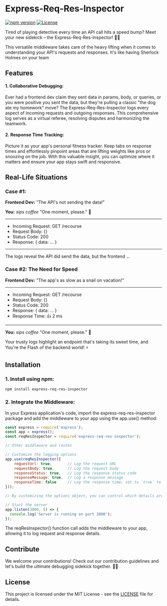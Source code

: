 # Express-Req-Res-Inspector

[![npm version](https://img.shields.io/npm/v/express-req-res-inspector.svg)](https://www.npmjs.com/package/express-req-res-inspector)
[![License](https://img.shields.io/badge/license-MIT-blue.svg)](https://github.com/your-username/express-req-res-inspector/blob/main/LICENSE)

Tired of playing detective every time an API call hits a speed bump? Meet your new sidekick – the Express-Req-Res-Inspector! 🕵️‍♂️

This versatile middleware takes care of the heavy lifting when it comes to understanding your API's requests and responses. It's like having Sherlock Holmes on your team

## Features
#### 1. Collaborative Debugging:
Ever had a frontend dev claim they sent data in params, body, or queries, or you were positive you sent the data, but they're pulling a classic "the dog ate my homework" move? The Express-Req-Res-Inspector logs every aspect of incoming requests and outgoing responses. This comprehensive log serves as a virtual referee, resolving disputes and harmonizing the teamwork.

#### 2. Response Time Tracking:
Picture it as your app's personal fitness tracker. Keep tabs on response times and effortlessly pinpoint areas that are lifting weights like pros or snoozing on the job. With this valuable insight, you can optimize where it matters and ensure your app stays swift and responsive.

## Real-Life Situations

### Case #1:

**Frontend Dev:** "The API's not sending the data!"

**You:** *sips coffee* "One moment, please." 🧐

-------------------------

- Incoming Request: GET /recourse
- Request Body: {}
- Status Code: 200
- Response: { data: ... }

-------------------------

The logs reveal the API did send the data, but the frontend ...

### Case #2: The Need for Speed

**Frontend Dev:** "The app's as slow as a snail on vacation!"

-------------------------

- Incoming Request: GET /recourse
- Request Body: {}
- Status Code: 200
- Response: { data: ... }
- Response Time: 👍 2 ms

-------------------------

**You:** *sips coffee* "One moment, please." 🧐

Your trusty logs highlight an endpoint that's taking its sweet time, and You're the Flash of the backend world! ⚡️


## Installation

### 1. Install using npm:
   ```bash
   npm install express-req-res-inspector
   ```

### 2. Integrate the Middleware:

In your Express application's code, import the express-req-res-inspector package and add the middleware to your app using the app.use() method:

```js
const express = require('express');
const app = express();
const reqResInspector = require('express-req-res-inspector');

// Other middleware and routes

// Customize the logging options
app.use(reqResInspector({
    requestUrl: true,       // Log the request URL
    requestBody: true,      // Log the request body
    responseStatus: true,   // Log the response status code
    responseMessage: true,  // Log a response message
    responseTime: false     // Log the response time; set to `true` to enable
}));

// By customizing the options object, you can control which details are logged. By default, if no options are specified, all properties will be set to true.

// Start the server
app.listen(3000, () => {
  console.log('Server is running on port 3000');
});
```

The reqResInspector() function call adds the middleware to your app, allowing it to log request and response details.

## Contribute
We welcome your contributions! Check out our contribution guidelines and let's build the ultimate debugging sidekick together. 🦸‍♂️

## License
This project is licensed under the MIT License - see the [LICENSE](LICENSE) file for details.
